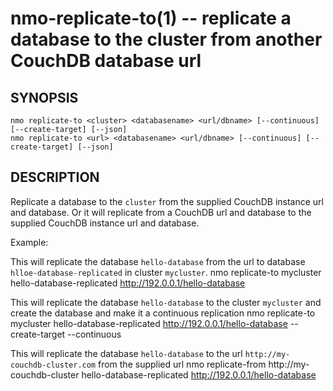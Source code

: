 nmo-replicate-to(1) -- replicate a database to the cluster from another CouchDB database url
===========================================

## SYNOPSIS

    nmo replicate-to <cluster> <databasename> <url/dbname> [--continuous] [--create-target] [--json]
    nmo replicate-to <url> <databasename> <url/dbname> [--continuous] [--create-target] [--json]


## DESCRIPTION

Replicate a database to the `cluster` from the supplied CouchDB instance url and database. Or it will replicate from a CouchDB url and database to the supplied CouchDB instance url and database.


Example:

This will replicate the database `hello-database` from the url to database `hlloe-database-replicated` in cluster `mycluster`.
    nmo replicate-to mycluster hello-database-replicated http://192.0.0.1/hello-database

This will replicate the database `hello-database` to the cluster `mycluster` and create the database and make it a continuous replication
    nmo replicate-to mycluster hello-database-replicated http://192.0.0.1/hello-database --create-target --continuous

This will replicate the database `hello-database` to the url `http://my-couchdb-cluster.com` from the supplied url
    nmo replicate-from http://my-couchdb-cluster hello-database-replicated http://192.0.0.1/hello-database
